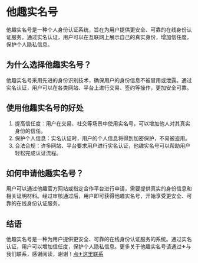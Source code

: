 # 他趣实名号

他趣实名号是一种个人身份认证系统，旨在为用户提供更安全、可靠的在线身份认证服务。通过实名认证，用户可以在互联网上展示自己的真实身份，增加信任度，保护个人隐私信息。

## 为什么选择他趣实名号？

他趣实名号采用先进的身份识别技术，确保用户的身份信息不被冒用或泄露。通过实名认证，用户可以在各类网站、平台上进行交易、签约等操作，更加安全可靠。

## 使用他趣实名号的好处

1. 提高信任度：用户在交易、社交等场景中使用实名号，可以增加他人对其真实身份的信任。
2. 保护个人信息：实名认证时，用户的个人信息将得到加密保护，不易被盗用。
3. 合法合规：许多网站、平台要求用户进行实名认证，他趣实名号可以帮助用户轻松完成认证流程。

## 如何申请他趣实名号？

用户可以通过他趣官方网站或指定合作平台进行申请，需要提供真实的身份信息和相关证明材料。经过审核通过后，用户即可获得他趣实名号，开始享受更安全、可靠的在线身份认证服务。

## 结语

他趣实名号是一种为用户提供更安全、可靠的在线身份认证服务的系统。通过实名认证，用户可以增加信任度，保护个人隐私信息。更多关于他趣实名号请通过✈与我们联系，感谢阅读，谢谢！[点✈这里联系](https://acc.k02.cc)